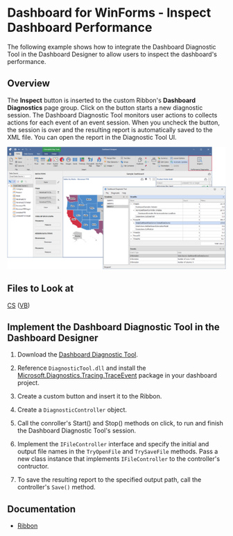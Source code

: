 # Dashboard for WinForms - Inspect Dashboard Performance

The following example shows how to integrate the Dashboard Diagnostic Tool in the Dashboard Designer to allow users to inspect the dashboard's performance.

## Overview

The **Inspect** button is inserted to the custom Ribbon's **Dashboard Diagnostics** page group. Click on the button starts a new diagnostic session. The Dashboard Diagnostic Tool monitors user actions to collects actions for each event of an event session. When you uncheck the button, the session is over and the resulting report is automatically saved to the XML file. You can open the report in the Diagnostic Tool UI. 

![Dashboard Diagnostic Tool integrated to the Dashboard Designer](./images/dashboardMain.png)

## Files to Look at

[CS](./CS/DashboardDiagnostis/DesignerForm1.cs) ([VB](./VB/DashboardDiagnostis/DesignerForm1.vb))

## Implement the Dashboard Diagnostic Tool in the Dashboard Designer

1. Download the [Dashboard Diagnostic Tool](https://github.com/DevExpress-Examples/bi-dashboard-diagnosic-tool). 

2. Reference `DiagnosticTool.dll` and install the [Microsoft.Diagnostics.Tracing.TraceEvent](https://www.nuget.org/packages/Microsoft.Diagnostics.Tracing.TraceEvent/) package in your dashboard project. 

3. Create a custom button and insert it to the Ribbon.

4. Create a `DiagnosticController` object. 

5. Call the conroller's Start() and Stop() methods on click, to run and finish the Dashboard Diagnostic Tool's session.

6. Implement the `IFileController` interface and specify the initial and output file names in the `TryOpenFile` and `TrySaveFile` methods. Pass a new class instance that implements `IFileController` to the controller's contructor. 

7. To save the resulting report to the specified output path, call the controller's `Save()` method.

## Documentation

- [Ribbon](https://docs.devexpress.com/Dashboard/15732/winforms-dashboard/winforms-designer/ui-elements-and-customization/ui-elements/ribbon#configure-ribbon-at-runtime)
